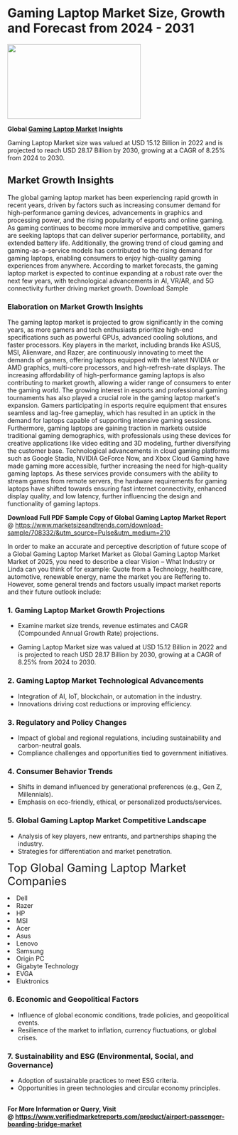 <H1>Gaming Laptop Market Size, Growth and Forecast from 2024 - 2031</H1><img class="aligncenter size-medium wp-image-584254" src="https://thirdeyenews.in/wp-content/uploads/2024/09/Global-Market-Research-300x168.jpeg" alt="" width="300" height="168" /><p><strong>Global&nbsp;<a href="https://www.marketsizeandtrends.com/download-sample/708332/&amp;utm_source=Pulse&amp;utm_medium=210">Gaming Laptop Market</a> Insights</strong></p><p>Gaming Laptop Market size was valued at USD 15.12 Billion in 2022 and is projected to reach USD 28.17 Billion by 2030, growing at a CAGR of 8.25% from 2024 to 2030.</p><p><h2>Market Growth Insights</h2> The global gaming laptop market has been experiencing rapid growth in recent years, driven by factors such as increasing consumer demand for high-performance gaming devices, advancements in graphics and processing power, and the rising popularity of esports and online gaming. As gaming continues to become more immersive and competitive, gamers are seeking laptops that can deliver superior performance, portability, and extended battery life. Additionally, the growing trend of cloud gaming and gaming-as-a-service models has contributed to the rising demand for gaming laptops, enabling consumers to enjoy high-quality gaming experiences from anywhere. According to market forecasts, the gaming laptop market is expected to continue expanding at a robust rate over the next few years, with technological advancements in AI, VR/AR, and 5G connectivity further driving market growth. Download Sample <h3>Elaboration on Market Growth Insights</h3> The gaming laptop market is projected to grow significantly in the coming years, as more gamers and tech enthusiasts prioritize high-end specifications such as powerful GPUs, advanced cooling solutions, and faster processors. Key players in the market, including brands like ASUS, MSI, Alienware, and Razer, are continuously innovating to meet the demands of gamers, offering laptops equipped with the latest NVIDIA or AMD graphics, multi-core processors, and high-refresh-rate displays. The increasing affordability of high-performance gaming laptops is also contributing to market growth, allowing a wider range of consumers to enter the gaming world. The growing interest in esports and professional gaming tournaments has also played a crucial role in the gaming laptop market's expansion. Gamers participating in esports require equipment that ensures seamless and lag-free gameplay, which has resulted in an uptick in the demand for laptops capable of supporting intensive gaming sessions. Furthermore, gaming laptops are gaining traction in markets outside traditional gaming demographics, with professionals using these devices for creative applications like video editing and 3D modeling, further diversifying the customer base. Technological advancements in cloud gaming platforms such as Google Stadia, NVIDIA GeForce Now, and Xbox Cloud Gaming have made gaming more accessible, further increasing the need for high-quality gaming laptops. As these services provide consumers with the ability to stream games from remote servers, the hardware requirements for gaming laptops have shifted towards ensuring fast internet connectivity, enhanced display quality, and low latency, further influencing the design and functionality of gaming laptops. </p><p><span class=""><strong>Download Full PDF Sample Copy of Global Gaming Laptop Market Report</strong> @ <a href="https://www.marketsizeandtrends.com/download-sample/708332/&amp;utm_source=Pulse&amp;utm_medium=210" target="_blank">https://www.marketsizeandtrends.com/download-sample/708332/&amp;utm_source=Pulse&amp;utm_medium=210</a></span></p><p>In order to make an accurate and perceptive description of future scope of a Global&nbsp;Gaming Laptop Market Market as Global&nbsp;Gaming Laptop Market Market of 2025, you need to describe a clear Vision &ndash; What Industry or Linda can you think of for example: Quote from a Technology, healthcare, automotive, renewable energy, name the market you are Reffering to. However, some general trends and factors usually impact market reports and their future outlook include:</p><h3>1.&nbsp;<strong>Gaming Laptop Market Growth Projections</strong></h3><ul><li>Examine market size trends, revenue estimates and CAGR (Compounded Annual Growth Rate) projections.</li><li><p>Gaming Laptop Market size was valued at USD 15.12 Billion in 2022 and is projected to reach USD 28.17 Billion by 2030, growing at a CAGR of 8.25% from 2024 to 2030.</p></li></ul><h3>2.&nbsp;<strong>Gaming Laptop Market Technological Advancements</strong></h3><ul><li>Integration of AI, IoT, blockchain, or automation in the industry.</li><li>Innovations driving cost reductions or improving efficiency.</li></ul><h3>3.&nbsp;<strong>Regulatory and Policy Changes</strong></h3><ul><li>Impact of global and regional regulations, including sustainability and carbon-neutral goals.</li><li>Compliance challenges and opportunities tied to government initiatives.</li></ul><h3>4.&nbsp;<strong>Consumer Behavior Trends</strong></h3><ul><li>Shifts in demand influenced by generational preferences (e.g., Gen Z, Millennials).</li><li>Emphasis on eco-friendly, ethical, or personalized products/services.</li></ul><h3>5.&nbsp;<strong>Global Gaming Laptop Market Competitive Landscape</strong></h3><ul><li>Analysis of key players, new entrants, and partnerships shaping the industry.</li><li>Strategies for differentiation and market penetration.</li></ul><p data-pm-slice="1 1 []"><span style="color: inherit; font-family: inherit; font-size: 25px;">Top Global Gaming Laptop Market Companies</span></p><div class="" data-test-id=""><p><li>Dell</li><li> Razer</li><li> HP</li><li> MSI</li><li> Acer</li><li> Asus</li><li> Lenovo</li><li> Samsung</li><li> Origin PC</li><li> Gigabyte Technology</li><li> EVGA</li><li> Eluktronics</li></p></div><h3>6.&nbsp;<strong>Economic and Geopolitical Factors</strong></h3><ul><li>Influence of global economic conditions, trade policies, and geopolitical events.</li><li>Resilience of the market to inflation, currency fluctuations, or global crises.</li></ul><h3>7.&nbsp;<strong>Sustainability and ESG (Environmental, Social, and Governance)</strong></h3><ul><li>Adoption of sustainable practices to meet ESG criteria.</li><li>Opportunities in green technologies and circular economy principles.</li></ul><h2><strong style="font-size: 14px;">For More Information or Query, Visit @&nbsp;</strong><a style="background-color: #ffffff; font-size: 14px;" href="https://www.marketsizeandtrends.com/report/gaming-laptop-market/" target="_blank">https://www.verifiedmarketreports.com/product/airport-passenger-boarding-bridge-market</a></h2>
